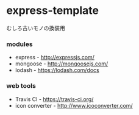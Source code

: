 express-template
===

むしろ古いモノの換装用

### modules

- express - http://expressjs.com/
- mongoose - http://mongoosejs.com/
- lodash - https://lodash.com/docs

### web tools

- Travis CI - https://travis-ci.org/
- icon converter - http://www.icoconverter.com/
